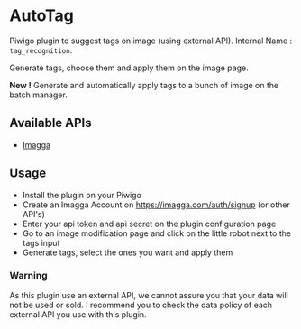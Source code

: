 # AutoTag

Piwigo plugin to suggest tags on image (using external API). Internal Name : `tag_recognition`.

Generate tags, choose them and apply them on the image page.

**New !** Generate and automatically apply tags to a bunch of image on the batch manager. 

## Available APIs
- [Imagga](https://imagga.com)

## Usage
* Install the plugin on your Piwigo
* Create an Imagga Account on https://imagga.com/auth/signup (or other API's)
* Enter your api token and api secret on the plugin configuration page
* Go to an image modification page and click on the little robot next to the tags input
* Generate tags, select the ones you want and apply them

### Warning
As this plugin use an external API, we cannot assure you that your data will not be used or sold. I recommend you to check the data policy of each external API you use with this plugin. 